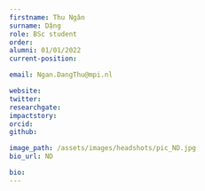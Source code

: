 ```yaml
---
firstname: Thu Ngân
surname: Dặng
role: BSc student
order:
alumni: 01/01/2022
current-position:

email: Ngan.DangThu@mpi.nl

website:
twitter:
researchgate:
impactstory:
orcid:
github:

image_path: /assets/images/headshots/pic_ND.jpg
bio_url: ND

bio:
---
```

